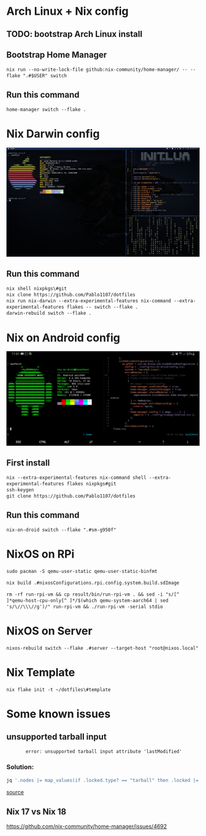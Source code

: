 # Arch Linux + Nix config

## TODO: bootstrap Arch Linux install

## Bootstrap Home Manager
```
nix run --no-write-lock-file github:nix-community/home-manager/ -- --flake ".#$USER" switch
```

## Run this command
```
home-manager switch --flake .
```

# Nix Darwin config

![Nix Darwin Screenshot](./screenshots/nix-darwin-screenshot.png)

## Run this command
```
nix shell nixpkgs\#git
nix clone https://github.com/Pablo1107/dotfiles
nix run nix-darwin --extra-experimental-features nix-command --extra-experimental-features flakes -- switch --flake .
darwin-rebuild switch --flake .
```

# Nix on Android config

![Nix on Droid Screenshot](./screenshots/nix-on-droid-screenshot.jpg)

## First install
```
nix --extra-experimental-features nix-command shell --extra-experimental-features flakes nixpkgs#git
ssh-keygen
git clone https://github.com/Pablo1107/dotfiles
```

## Run this command
```
nix-on-droid switch --flake ".#sm-g950f"
```

# NixOS on RPi
```
sudo pacman -S qemu-user-static qemu-user-static-binfmt
```

```
nix build .#nixosConfigurations.rpi.config.system.build.sdImage
```

```
rm -rf run-rpi-vm && cp result/bin/run-rpi-vm . && sed -i "s/[^ ]*qemu-host-cpu-only[^ ]*/$(which qemu-system-aarch64 | sed 's/\//\\\//g')/" run-rpi-vm && ./run-rpi-vm -serial stdio
```

# NixOS on Server

```
nixos-rebuild switch --flake .#server --target-host "root@nixos.local"
```

# Nix Template
```
nix flake init -t ~/dotfiles\#template
```

# Some known issues
## unsupported tarball input

```
       error: unsupported tarball input attribute 'lastModified'
```

### Solution:
```sh
jq '.nodes |= map_values(if .locked.type? == "tarball" then .locked |= del(.lastModified) else . end)' flake.lock > flake.lock.new
```

[source](https://www.reddit.com/r/NixOS/comments/175w44g/comment/k4r8bzi/?utm_source=reddit&utm_medium=web2x&context=3)

## Nix 17 vs Nix 18
https://github.com/nix-community/home-manager/issues/4692
